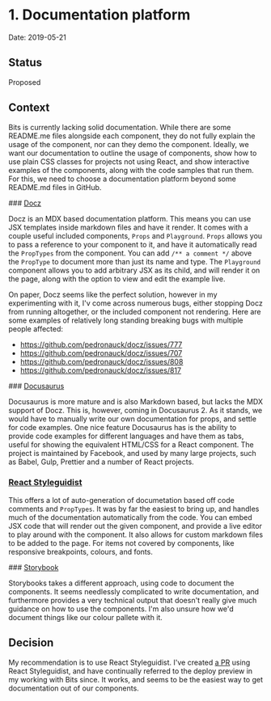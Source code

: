 # 1. Documentation platform

Date: 2019-05-21

## Status

Proposed

## Context

Bits is currently lacking solid documentation. While there are some README.me files alongside each component, they do not fully explain the usage of the component, nor can they demo the component. Ideally, we want our documentation to outline the usage of components, show how to use plain CSS classes for projects not using React, and show interactive examples of the components, along with the code samples that run them. For this, we need to choose a documentation platform beyond some README.md files in GitHub.

### [Docz](https://docz.site)

Docz is an MDX based documentation platform. This means you can use JSX templates inside markdown files and have it render. It comes with a couple useful included components, `Props` and `Playground`. `Props` allows you to pass a reference to your component to it, and have it automatically read the `PropTypes` from the component. You can add `/** a comment */` above the `PropType` to document more than just its name and type. The `Playground` component allows you to add arbitrary JSX as its child, and will render it on the page, along with the option to view and edit the example live.

On paper, Docz seems like the perfect solution, however in my experimenting with it, I'v come across numerous bugs, either stopping Docz from running altogether, or the included component not rendering. Here are some examples of relatively long standing breaking bugs with multiple people affected:

* https://github.com/pedronauck/docz/issues/777
* https://github.com/pedronauck/docz/issues/707
* https://github.com/pedronauck/docz/issues/808
* https://github.com/pedronauck/docz/issues/817

### [Docusaurus](https://docusaurus.io/)

Docusaurus is more mature and is also Markdown based, but lacks the MDX support of Docz. This is, however, coming in Docusaurus 2. As it stands, we would have to manually write our own documentation for props, and settle for code examples. One nice feature Docusaurus has is the ability to provide code examples for different languages and have them as tabs, useful for showing the equivalent HTML/CSS for a React component. The project is maintained by Facebook, and used by many large projects, such as Babel, Gulp, Prettier and a number of React projects.

### [React Styleguidist](https://react-styleguidist.js.org)

This offers a lot of auto-generation of documetation based off code comments and `PropTypes`. It was by far the easiest to bring up, and handles much of the documentation automatically from the code. You can embed JSX code that will render out the given component, and provide a live editor to play around with the component. It also allows for custom markdown files to be added to the page. For items not covered by components, like responsive breakpoints, colours, and fonts.

### [Storybook](https://storybook.js.org/)

Storybooks takes a different approach, using code to document the components. It seems needlessly complicated to write documentation, and furthermore provides a very technical output that doesn't really give much guidance on how to use the components. I'm also unsure how we'd document things like our colour pallete with it.

## Decision

My recommendation is to use React Styleguidist. I've created [a PR](https://github.com/RaspberryPiFoundation/Bits/pull/115) using React Styleguidist, and have continually referred to the deploy preview in my working with Bits since. It works, and seems to be the easiest way to get documentation out of our components.
